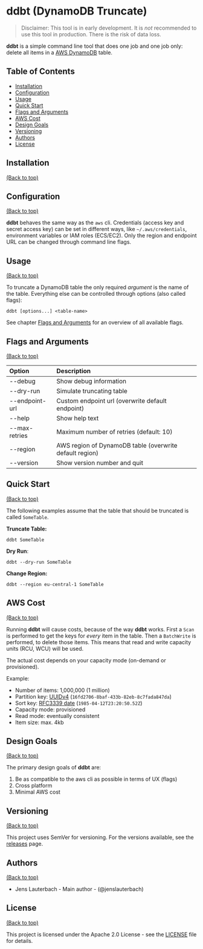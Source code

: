 # ddbt (DynamoDB Truncate)

> Disclaimer: This tool is in early development. It is *not* recommended to use this tool in production. There is the risk of data loss.

**ddbt** is a simple command line tool that does one job and one job only: delete all items in a [AWS DynamoDB](https://aws.amazon.com/dynamodb/) table.

## Table of Contents

- [Installation](#installation)
- [Configuration](#configuration)
- [Usage](#usage)
- [Quick Start](#quick-start)
- [Flags and Arguments](#flags-and-arguments)
- [AWS Cost](#aws-cost)
- [Design Goals](#design-goals)
- [Versioning](#versioning)
- [Authors](#authors)
- [License](#license)

## Installation
[(Back to top)](#table-of-contents)

## Configuration
[(Back to top)](#table-of-contents)

**ddbt** behaves the same way as the `aws` cli. Credentials (access key and secret access key) can be set in different ways, like `~/.aws/credentials`, environment variables or IAM roles (ECS/EC2). Only the region and endpoint URL can be changed through command line flags.

## Usage
[(Back to top)](#table-of-contents)

To truncate a DynamoDB table the only required _argument_ is the name of the table. Everything else can be controlled through options (also called flags):

````shell script
ddbt [options...] <table-name>
````

See chapter [Flags and Arguments](#flags-and-arguments) for an overview of all available flags.

## Flags and Arguments
[(Back to top)](#table-of-contents)

| Option | Description |
|:---|:---|
|--debug|Show debug information|
|--dry-run|Simulate truncating table|
|--endpoint-url|Custom endpoint url (overwrite default endpoint)|
|--help|Show help text|
|--max-retries|Maximum number of retries (default: 10)|
|--region|AWS region of DynamoDB table (overwrite default region)|
|--version|Show version number and quit|

## Quick Start
[(Back to top)](#table-of-contents)

The following examples assume that the table that should be truncated is called `SomeTable`.

**Truncate Table:**
```shell script
ddbt SomeTable
```

**Dry Run**:
```shell script
ddbt --dry-run SomeTable
```

**Change Region:**
```shell script
ddbt --region eu-central-1 SomeTable
```

## AWS Cost
[(Back to top)](#table-of-contents)

Running **ddbt** will cause costs, because of the way **ddbt** works. First a `Scan` is performed to get the keys for _every_ item in the table. Then a `BatchWrite` is performed, to delete those items. This means that read and write capacity units (RCU, WCU) will be used.

The actual cost depends on your capacity mode (on-demand or provisioned).

Example:

* Number of items: 1,000,000 (1 million)
* Partition key: [UUIDv4](https://tools.ietf.org/html/rfc4122) (`16fd2706-8baf-433b-82eb-8c7fada847da`)
* Sort key: [RFC3339 date](https://tools.ietf.org/html/rfc3339) (`1985-04-12T23:20:50.52Z`)
* Capacity mode: provisioned
* Read mode: eventually consistent
* Item size: max. 4kb

## Design Goals
[(Back to top)](#table-of-contents)

The primary design goals of **ddbt** are:

1. Be as compatible to the aws cli as possible in terms of UX (flags)
2. Cross platform
3. Minimal AWS cost

## Versioning

[(Back to top)](#table-of-contents)

This project uses SemVer for versioning. For the versions available, see the [releases](https://github.com/jenslauterbach/ddbt/releases) page.

## Authors

[(Back to top)](#table-of-contents)

- Jens Lauterbach - Main author - (@jenslauterbach)

## License

[(Back to top)](#table-of-contents)

This project is licensed under the Apache 2.0 License - see the [LICENSE](https://github.com/jenslauterbach/ddbt/blob/master/LICENSE) file for details.
